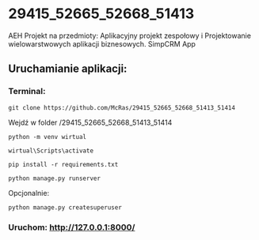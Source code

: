 # 29415_52665_52668_51413
AEH Projekt na przedmioty: Aplikacyjny projekt zespołowy i Projektowanie wielowarstwowych aplikacji biznesowych.
SimpCRM App

## Uruchamianie aplikacji:

### Terminal:
```
git clone https://github.com/McRas/29415_52665_52668_51413_51414
```
Wejdź w folder /29415_52665_52668_51413_51414
```
python -m venv wirtual
```
```
wirtual\Scripts\activate
```
```
pip install -r requirements.txt
```
```
python manage.py runserver
```
Opcjonalnie:
```
python manage.py createsuperuser
```
### Uruchom: http://127.0.0.1:8000/
